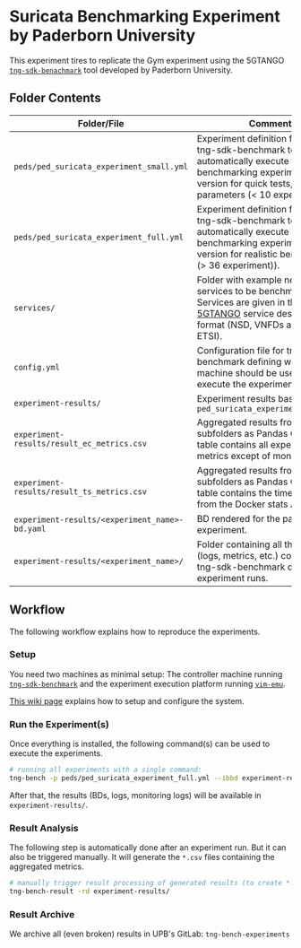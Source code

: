 # Suricata Benchmarking Experiment by Paderborn University

This experiment tires to replicate the Gym experiment using the 5GTANGO [`tng-sdk-benachmark`](https://github.com/sonata-nfv/tng-sdk-benchmark) tool developed by Paderborn University.

## Folder Contents

| Folder/File | Comment |
| --- | --- |
| `peds/ped_suricata_experiment_small.yml` | Experiment definition file, used by tng-sdk-benchmark to automatically execute the benchmarking experiment (small version for quick tests, testing less parameters (< 10 experiments)). |
| `peds/ped_suricata_experiment_full.yml` | Experiment definition file, used by tng-sdk-benchmark to automatically execute the benchmarking experiment (full version for realistic benchmarking (> 36 experiment)). |
| `services/` | Folder with example network services to be benchmarked. Services are given in the [5GTANGO](https://5gtango.eu) service description format (NSD, VNFDs are aligned to ETSI). |
| `config.yml` | Configuration file for tng-sdk-benchmark defining which target machine should be used to execute the experiments. |
| `experiment-results/` | Experiment results based on `ped_suricata_experiment_full.yml` |
| `experiment-results/result_ec_metrics.csv` | Aggregated results from subfolders as Pandas CSV. This table contains all experiment metrics except of monitoring data. |
| `experiment-results/result_ts_metrics.csv` | Aggregated results from subfolders as Pandas CSV. Tis table contains the timeseries data from the Docker stats API. |
| `experiment-results/<experiment_name>-bd.yaml` | BD rendered for the particular experiment. |
| `experiment-results/<experiment_name>/` | Folder containing all the results (logs, metrics, etc.) collected by tng-sdk-benchmark during the experiment runs. |

## Workflow

The following workflow explains how to reproduce the experiments.

### Setup

You need two machines as minimal setup: The controller machine running [`tng-sdk-benchmark`](https://github.com/sonata-nfv/tng-sdk-benchmark) and the experiment execution platform running [`vim-emu`](https://osm.etsi.org/wikipub/index.php/VIM_emulator).

[This wiki page](https://osm.etsi.org/wikipub/index.php/VIM_emulator) explains how to setup and configure the system.

### Run the Experiment(s)

Once everything is installed, the following command(s) can be used to execute the experiments.

```sh
# running all experiments with a single command:
tng-bench -p peds/ped_suricata_experiment_full.yml --ibbd experiment-results/ --result-dir experiment-results/
```

After that, the results (BDs, logs, monitoring logs) will be available in `experiment-results/`.

### Result Analysis

The following step is automatically done after an experiment run. But it can also be triggered manually.
It will generate the `*.csv` files containing the aggregated metrics.

```sh
# manually trigger result processing of generated results (to create *.csv files)
tng-bench-result -rd experiment-results/  
```


### Result Archive

We archive all (even broken) results in UPB's GitLab: `tng-bench-experiments`


